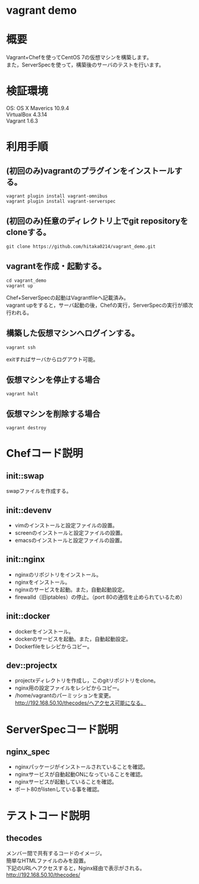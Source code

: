 vagrant demo
============

# 概要
Vagrant+Chefを使ってCentOS 7の仮想マシンを構築します。  
また，ServerSpecを使って，構築後のサーバのテストを行います。

# 検証環境
OS: OS X Maverics 10.9.4  
VirtualBox 4.3.14  
Vagrant 1.6.3  

# 利用手順
## (初回のみ)vagrantのプラグインをインストールする。
```
vagrant plugin install vagrant-omnibus
vagrant plugin install vagrant-serverspec
```

## (初回のみ)任意のディレクトリ上でgit repositoryをcloneする。
```
git clone https://github.com/hitaka0214/vagrant_demo.git
```

## vagrantを作成・起動する。
```
cd vagrant_demo
vagrant up
```
Chef+ServerSpecの起動はVagrantfileへ記載済み。  
vagrant upをすると，サーバ起動の後，Chefの実行，ServerSpecの実行が順次行われる。

## 構築した仮想マシンへログインする。
```
vagrant ssh
```
exitすればサーバからログアウト可能。

## 仮想マシンを停止する場合
```
vagrant halt
```

## 仮想マシンを削除する場合
```
vagrant destroy
```

# Chefコード説明
## init::swap
swapファイルを作成する。

## init::devenv
* vimのインストールと設定ファイルの設置。
* screenのインストールと設定ファイルの設置。
* emacsのインストールと設定ファイルの設置。

## init::nginx
* nginxのリポジトリをインストール。
* nginxをインストール。
* nginxのサービスを起動。また，自動起動設定。
* firewalld（旧iptables）の停止。（port 80の通信を止められているため）

## init::docker
* dockerをインストール。
* dockerのサービスを起動。また，自動起動設定。
* Dockerfileをレシピからコピー。

## dev::projectx
* projectxディレクトリを作成し，このgitリポジトリをclone。
* nginx用の設定ファイルをレシピからコピー。
* /home/vagrantのパーミッションを変更。  
http://192.168.50.10/thecodes/へアクセス可能になる。

# ServerSpecコード説明
## nginx_spec
* nginxパッケージがインストールされていることを確認。
* nginxサービスが自動起動ONになっていることを確認。
* nginxサービスが起動していることを確認。
* ポート80がlistenしている事を確認。


# テストコード説明
## thecodes
メンバー間で共有するコードのイメージ。  
簡単なHTMLファイルのみを設置。  
下記のURLへアクセスすると，Nginx経由で表示がされる。  
http://192.168.50.10/thecodes/
